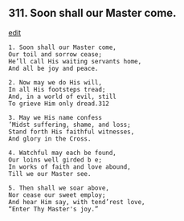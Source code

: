 
## 311.  Soon shall our Master come.
[edit](https://docs.google.com/document/d/11jdngmXiFFuYQP467kXA2%2DKjzn_8bWEc/edit?mode=html)



    1. Soon shall our Master come,
    Our toil and sorrow cease;
    He’ll call His waiting servants home, 
    And all be joy and peace.

    2. Now may we do His will,
    In all His footsteps tread;
    And, in a world of evil, still 
    To grieve Him only dread.312

    3. May we His name confess
    ’Midst suffering, shame, and loss; 
    Stand forth His faithful witnesses,
    And glory in the Cross.

    4. Watchful may each be found,
    Our loins well girded b e;
    In works of faith and love abound,
    Till we our Master see.

    5. Then shall we soar above,
    Nor cease our sweet employ;
    And hear Him say, with tend’rest love, 
    “Enter Thy Master's joy.”
